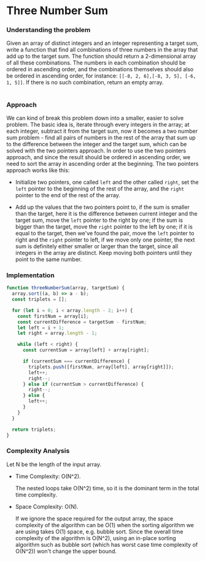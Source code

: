 # Three Number Sum

### Understanding the problem

Given an array of distinct integers and an integer representing a target sum, write a function that find all combinations of three numbers in the array that add up to the target sum. The function should return a 2-dimensional array of all these combinations. The numbers in each combination should be ordered in ascending order, and the combinations themselves should also be ordered in ascending order, for instance: `[[-8, 2, 6],[-8, 3, 5], [-6, 1, 5]]`. If there is no such combination, return an empty array.

#

### Approach

We can kind of break this problem down into a smaller, easier to solve problem. The basic idea is, iterate through every integers in the array; at each integer, subtract it from the target sum, now it becomes a two number sum problem - find all pairs of numbers in the rest of the array that sum up to the difference between the integer and the target sum, which can be solved with the two pointers approach. In order to use the two pointers approach, and since the result should be ordered in ascending order, we need to sort the array in ascending order at the beginning. The two pointers approach works like this:

- Initialize two pointers, one called `left` and the other called `right`, set the `left` pointer to the beginning of the rest of the array, and the `right` pointer to the end of the rest of the array.

- Add up the values that the two pointers point to, if the sum is smaller than the target, here it is the difference between current integer and the target sum, move the `left` pointer to the right by one; if the sum is bigger than the target, move the `right` pointer to the left by one; if it is equal to the target, then we've found the pair, move the `left` pointer to right and the `right` pointer to left, if we move only one pointer, the next sum is definitely either smaller or larger than the target, since all integers in the array are distinct. Keep moving both pointers until they point to the same number.

### Implementation

```js
function threeNumberSum(array, targetSum) {
  array.sort((a, b) => a - b);
  const triplets = [];

  for (let i = 0; i < array.length - 2; i++) {
    const firstNum = array[i];
    const currentDifference = targetSum - firstNum;
    let left = i + 1;
    let right = array.length - 1;

    while (left < right) {
      const currentSum = array[left] + array[right];

      if (currentSum === currentDifference) {
        triplets.push([firstNum, array[left], array[right]]);
        left++;
        right--;
      } else if (currentSum > currentDifference) {
        right--;
      } else {
        left++;
      }
    }
  }

  return triplets;
}
```

### Complexity Analysis

Let N be the length of the input array.

- Time Complexity: O(N^2).

  The nested loops take O(N^2) time, so it is the dominant term in the total time complexity.

- Space Complexity: O(N).

  If we ignore the space required for the output array, the space complexity of the algorithm can be O(1) when the
  sorting algorithm we are using takes O(1) space, e.g. bubble sort. Since the overall time complexity of the algorithm is O(N^2), using an in-place sorting algorithm such as bubble sort (which has worst case time complexity of O(N^2)) won't change the upper bound.
